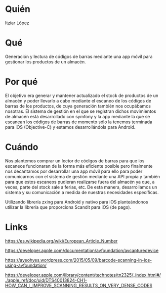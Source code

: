 # Quién
Itziar López

# Qué
Generación y lectura de códigos de barras mediante una app móvil para gestionar los productos de un almacén.

# Por qué
El objetivo era generar y mantener actualizado el stock de productos de un almacén y poder llevarlo a cabo mediante el escaneo de los códigos de barras de los productos, de cuya generación también nos ocupábamos nosotras.
El sistema de gestión en el que se registran dichos movimientos de almacén está desarrollado con symfony y la app mediante la que se escanean los códigos de barras de momento sólo la tenemos terminada para iOS (Objective-C) y estamos desarrollándola para Android.

# Cuándo
Nos plantemos comprar un lector de códigos de barras para que los escaneos funcionaran de la forma más eficiente posible pero finalmente nos decantamos por desarrollar una app móvil para ello para poder comunicarnos con el sistema de gestión mediante una API propia y también para que estos escaneos pudieran realizarse fuera del almacén ya que, a veces, parte del stock sale a ferias, etc. De esta manera, desarrollamos un sistema y su comunicación a medida de nuestras necesidades específicas.

Utilizando librería zxing para Android y nativo para iOS planteándonos utilizar la librería que proporciona Scandit para iOS (de pago).


# Links

https://es.wikipedia.org/wiki/European_Article_Number

https://developer.apple.com/documentation/avfoundation/avcapturedevice

https://ayeohyes.wordpress.com/2015/05/09/barcode-scanning-in-ios-using-avfoundation/

https://developer.apple.com/library/content/technotes/tn2325/_index.html#/./apple_ref/doc/uid/DTS40013824-CH1-HOW_CAN_I_IMPROVE_SCANNING_RESULTS_ON_VERY_DENSE_CODES
